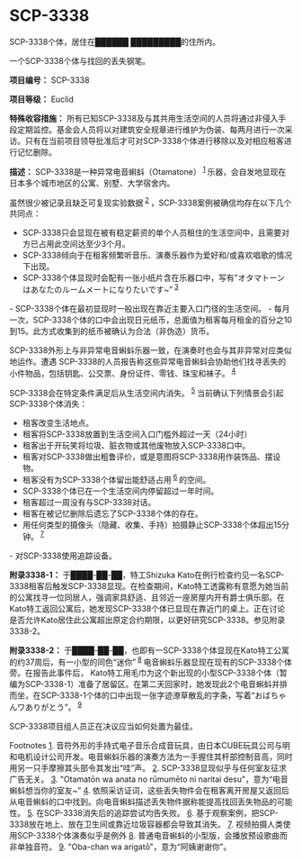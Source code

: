 # SCP-3338
                        




SCP-3338个体，居住在██████ █████████的住所内。





一个SCP-3338个体与找回的丢失钢笔。



**项目编号：** SCP-3338

**项目等级：** Euclid

**特殊收容措施：** 所有已知SCP-3338及与其共用生活空间的人员将通过非侵入手段定期监控。基金会人员将以对建筑安全规章进行维护为伪装、每两月进行一次采访。只有在当前项目领导批准后才可对SCP-3338个体进行移除以及对相应租客进行记忆删除。

**描述：** SCP-3338是一种异常电音蝌蚪（Otamatone）<sup class='footnoteref'>
 <a shape='rect' class='footnoteref' id='footnoteref-1' href='javascript:;' onclick='WIKIDOT.page.utils.scrollToReference(&apos;footnote-1&apos;)'>1</a>
</sup>乐器，会自发地显现在日本多个城市地区的公寓、别墅、大学宿舍内。

虽然很少被记录且缺乏可复现实验数据<sup class='footnoteref'>
 <a shape='rect' class='footnoteref' id='footnoteref-2' href='javascript:;' onclick='WIKIDOT.page.utils.scrollToReference(&apos;footnote-2&apos;)'>2</a>
</sup>，SCP-3338案例被确信均存在以下几个共同点：

- SCP-3338只会显现在被有稳定薪资的单个人员租住的生活空间中，且需要对方已占用此空间达至少3个月。
- SCP-3338倾向于在租客频繁听音乐、演奏乐器作为爱好和/或喜欢唱歌的情况下出现。
- SCP-3338个体显现时会配有一张小纸片含在乐器口中，写有"オタマトーンはあなたのルームメートになりたいです~”<sup class='footnoteref'>
 <a shape='rect' class='footnoteref' id='footnoteref-3' href='javascript:;' onclick='WIKIDOT.page.utils.scrollToReference(&apos;footnote-3&apos;)'>3</a>
</sup>
- SCP-3338个体在最初显现时一般出现在靠近主要入口门径的生活空间。
- 每月一次，SCP-3338个体的口中会出现日元纸币，总面值为租客每月租金的百分之10到15。此方式收集到的纸币被确认为合法（非伪造）货币。

SCP-3338外形上与非异常电音蝌蚪乐器一致，在演奏时也会与其非异常对应类似地运作。遭遇 SCP-3338的人员报告称这些异常电音蝌蚪会协助他们找寻丢失的小件物品，包括钥匙、公交票、身份证件、零钱、珠宝和袜子。<sup class='footnoteref'>
 <a shape='rect' class='footnoteref' id='footnoteref-4' href='javascript:;' onclick='WIKIDOT.page.utils.scrollToReference(&apos;footnote-4&apos;)'>4</a>
</sup>

SCP-3338会在特定条件满足后从生活空间内消失。<sup class='footnoteref'>
 <a shape='rect' class='footnoteref' id='footnoteref-5' href='javascript:;' onclick='WIKIDOT.page.utils.scrollToReference(&apos;footnote-5&apos;)'>5</a>
</sup>当前确认下列情景会引起SCP-3338个体消失：

- 租客改变生活地点。
- 租客将SCP-3338放置到生活空间入口门槛外超过一天（24小时）
- 租客出于开玩笑将垃圾、脏衣物或其他废物放入SCP-3338口中。
- 租客对SCP-3338做出粗鲁评价，或是意图将SCP-3338用作装饰品、摆设物。
- 租客没有为SCP-3338个体留出能舒适占用<sup class='footnoteref'>
 <a shape='rect' class='footnoteref' id='footnoteref-6' href='javascript:;' onclick='WIKIDOT.page.utils.scrollToReference(&apos;footnote-6&apos;)'>6</a>
</sup>的空间。
- SCP-3338个体已在一个生活空间内停留超过一年时间。
- 租客超过一周没有与SCP-3338对话。
- 租客在被记忆删除后遗忘了SCP-3338个体的存在。
- 用任何类型的摄像头（隐藏、收集、手持）拍摄静止SCP-3338个体超出15分钟。<sup class='footnoteref'>
 <a shape='rect' class='footnoteref' id='footnoteref-7' href='javascript:;' onclick='WIKIDOT.page.utils.scrollToReference(&apos;footnote-7&apos;)'>7</a>
</sup>
- 对SCP-3338使用追踪设备。

**附录3338-1：** 于████-██-██，特工Shizuka Kato在例行检查约见一名SCP-3338租客后触发SCP-3338显现。在检查期间，Kato特工透露称有意愿为她当前的公寓找寻一位同居人，强调家具舒适、且邻近一座房屋内开有爵士俱乐部。在Kato特工返回公寓后，她发现SCP-3338个体已显现在靠近门的桌上。正在讨论是否允许Kato居住此公寓超出原定合约期限，以更好研究SCP-3338。参见附录3338-2。

**附录3338-2：** 于████-██-██，也即有一SCP-3338个体显现在Kato特工公寓的约37周后，有一小型的同色“迷你”<sup class='footnoteref'>
 <a shape='rect' class='footnoteref' id='footnoteref-8' href='javascript:;' onclick='WIKIDOT.page.utils.scrollToReference(&apos;footnote-8&apos;)'>8</a>
</sup>电音蝌蚪乐器显现在现有的SCP-3338个体旁。在报告此事件后， Kato特工用毛巾为这个新出现的小型SCP-3338个体（暂编为SCP-3338-1）准备了居留区。在第二天回家时，她发现此2个电音蝌蚪并排而坐，在SCP-3338-1个体的口中出现一张字迹潦草散乱的字条，写着“おばちゃんワありがとう”。<sup class='footnoteref'>
 <a shape='rect' class='footnoteref' id='footnoteref-9' href='javascript:;' onclick='WIKIDOT.page.utils.scrollToReference(&apos;footnote-9&apos;)'>9</a>
</sup>

SCP-3338项目组人员正在决议应当如何处置为最佳。



Footnotes
<a shape='rect' href='javascript:;' onclick='WIKIDOT.page.utils.scrollToReference(&apos;footnoteref-1&apos;)'>1</a>. 音符外形的手持式电子音乐合成音玩具，由日本CUBE玩具公司与明和电机设计公司开发。电音蝌蚪乐器的演奏方法为一手握住其杆部控制音高，同时用另一只手摩擦其头部令其发出“哇”声。
<a shape='rect' href='javascript:;' onclick='WIKIDOT.page.utils.scrollToReference(&apos;footnoteref-2&apos;)'>2</a>. SCP-3338显现似乎与任何室友征求广告无关。
<a shape='rect' href='javascript:;' onclick='WIKIDOT.page.utils.scrollToReference(&apos;footnoteref-3&apos;)'>3</a>. "Otamatōn wa anata no rūmumēto ni naritai desu"，意为“电音蝌蚪想当你的室友~”
<a shape='rect' href='javascript:;' onclick='WIKIDOT.page.utils.scrollToReference(&apos;footnoteref-4&apos;)'>4</a>. 依照采访证词，这些丢失物件会在租客离开房屋又返回后从电音蝌蚪的口中找到。向电音蝌蚪描述丢失物件据称能提高找回丢失物品的可能性。
<a shape='rect' href='javascript:;' onclick='WIKIDOT.page.utils.scrollToReference(&apos;footnoteref-5&apos;)'>5</a>. 在SCP-3338消失后的追踪尝试均告失败。
<a shape='rect' href='javascript:;' onclick='WIKIDOT.page.utils.scrollToReference(&apos;footnoteref-6&apos;)'>6</a>. 基于观察案例，把SCP-3338放在地上、放在卫生间或靠近垃圾容器都会导致其消失。
<a shape='rect' href='javascript:;' onclick='WIKIDOT.page.utils.scrollToReference(&apos;footnoteref-7&apos;)'>7</a>. 视频拍摄人类使用SCP-3338个体演奏似乎是例外
<a shape='rect' href='javascript:;' onclick='WIKIDOT.page.utils.scrollToReference(&apos;footnoteref-8&apos;)'>8</a>. 普通电音蝌蚪的小型版，会播放预设歌曲而非单独音符。
<a shape='rect' href='javascript:;' onclick='WIKIDOT.page.utils.scrollToReference(&apos;footnoteref-9&apos;)'>9</a>. "Oba-chan wa arigatō"，意为“阿姨谢谢你”。


                    